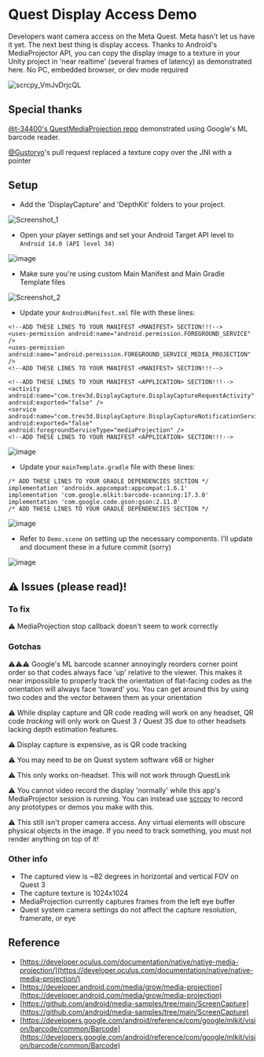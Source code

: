 # Quest Display Access Demo

Developers want camera access on the Meta Quest. Meta hasn't let us have it yet. The next best thing is display access. Thanks to Android's MediaProjector API, you can copy the display image to a texture in your Unity project in 'near realtime' (several frames of latency) as demonstrated here. No PC, embedded browser, or dev mode required

![scrcpy_VmJvDrjcQL](https://github.com/user-attachments/assets/522bc5ea-8b91-4ee9-91cd-0385fffc93a3)

## Special thanks

[@t-34400's QuestMediaProjection repo](https://github.com/t-34400/QuestMediaProjection) demonstrated using Google's ML barcode reader.

[@Gustorvo](https://github.com/Gustorvo)'s pull request replaced a texture copy over the JNI with a pointer 

## Setup

- Add the 'DisplayCapture' and 'DepthKit' folders to your project.

![Screenshot_1](https://github.com/user-attachments/assets/bf96301b-badf-42fb-a05f-1da018dd33e3)

- Open your player settings and set your Android Target API level to `Android 14.0 (API level 34)`

![image](https://github.com/user-attachments/assets/98791394-e4fa-433d-bac2-c23b30a090a5)

- Make sure you're using custom Main Manifest and Main Gradle Template files

![Screenshot_2](https://github.com/user-attachments/assets/31a7ff38-13dc-4f3b-9d6b-0127e2355521)

- Update your `AndroidManifest.xml` file with these lines:

```
<!--ADD THESE LINES TO YOUR MANIFEST <MANIFEST> SECTION!!!-->
<uses-permission android:name="android.permission.FOREGROUND_SERVICE" />
<uses-permission android:name="android.permission.FOREGROUND_SERVICE_MEDIA_PROJECTION" />
<!--ADD THESE LINES TO YOUR MANIFEST <MANIFEST> SECTION!!!-->
```

```
<!--ADD THESE LINES TO YOUR MANIFEST <APPLICATION> SECTION!!!-->
<activity android:name="com.trev3d.DisplayCapture.DisplayCaptureRequestActivity" android:exported="false" />
<service android:name="com.trev3d.DisplayCapture.DisplayCaptureNotificationService" android:exported="false" android:foregroundServiceType="mediaProjection" />
<!--ADD THESE LINES TO YOUR MANIFEST <APPLICATION> SECTION!!!-->
```

![image](https://github.com/user-attachments/assets/55c56c9a-8f6f-476d-b8b4-4446b51e6db1)

- Update your `mainTemplate.gradle` file with these lines:

```
/* ADD THESE LINES TO YOUR GRADLE DEPENDENCIES SECTION */
implementation 'androidx.appcompat:appcompat:1.6.1'
implementation 'com.google.mlkit:barcode-scanning:17.3.0'
implementation 'com.google.code.gson:gson:2.11.0'
/* ADD THESE LINES TO YOUR GRADLE DEPENDENCIES SECTION */
```

![image](https://github.com/user-attachments/assets/c40f34b3-de5c-4fa1-a472-842115bc7062)

- Refer to `Demo.scene` on setting up the necessary components. I'll update and document these in a future commit (sorry)

![image](https://github.com/user-attachments/assets/e7167678-b36e-44e6-86ae-774b7ab714c2)

## ⚠️ Issues (please read)!

### To fix

⚠️ MediaProjection stop callback doesn't seem to work correctly

### Gotchas

⚠️⚠️⚠️ Google's ML barcode scanner annoyingly reorders corner point order so that codes always face 'up' relative to the viewer. This makes it near impossible to properly track the orientation of flat-facing codes as the orientation will always face 'toward' you. You can get around this by using two codes and the vector between them as your orientation

⚠️ While display capture and QR code reading will work on any headset, QR code *tracking* will only work on Quest 3 / Quest 3S due to other headsets lacking depth estimation features.

⚠️ Display capture is expensive, as is QR code tracking

⚠️ You may need to be on Quest system software v68 or higher

⚠️ This only works on-headset. This will not work through QuestLink

⚠️ You cannot video record the display 'normally' while this app's MediaProjector session is running. You can instead use [scrcpy](https://github.com/Genymobile/scrcpy) to record any prototypes or demos you make with this.

⚠️ This still isn't proper camera access. Any virtual elements will obscure physical objects in the image. If you need to track something, you must not render anything on top of it!

### Other info

- The captured view is ~82 degrees in horizontal and vertical FOV on Quest 3
- The capture texture is 1024x1024
- MediaProjection currently captures frames from the left eye buffer
- Quest system camera settings do not affect the capture resolution, framerate, or eye

## Reference

- [https://developer.oculus.com/documentation/native/native-media-projection/](https://developer.oculus.com/documentation/native/native-media-projection/)
- [https://developer.android.com/media/grow/media-projection](https://developer.android.com/media/grow/media-projection)
- [https://github.com/android/media-samples/tree/main/ScreenCapture](https://github.com/android/media-samples/tree/main/ScreenCapture)
- [https://developers.google.com/android/reference/com/google/mlkit/vision/barcode/common/Barcode](https://developers.google.com/android/reference/com/google/mlkit/vision/barcode/common/Barcode)
